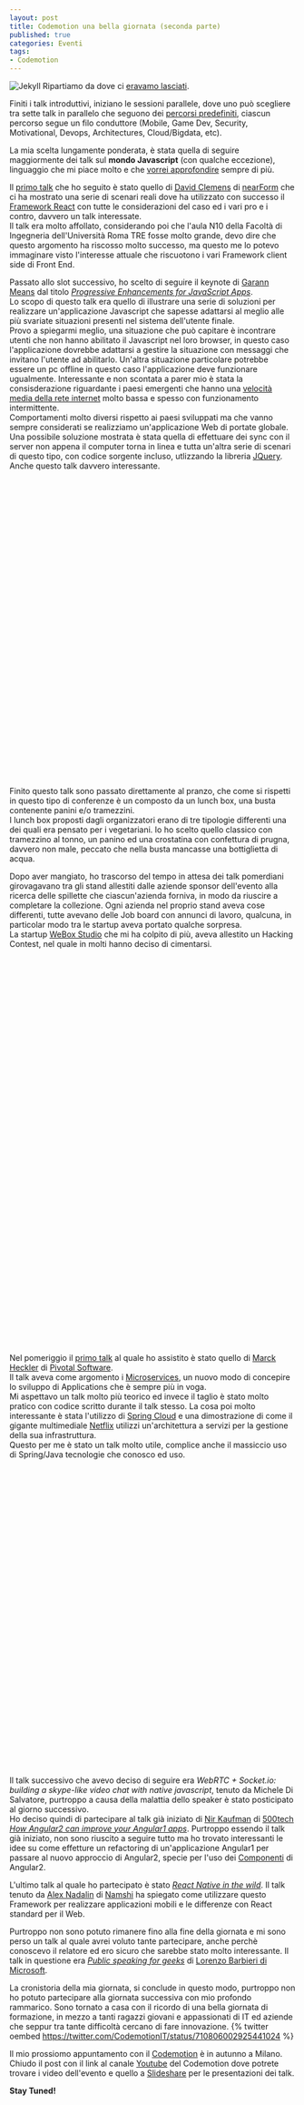 ```yaml
---
layout: post
title: Codemotion una bella giornata (seconda parte)
published: true
categories: Eventi
tags:
- Codemotion
---
```


![Jekyll]({{site.baseurl}}/assets/codemotion_2016_header.png)
Ripartiamo da dove ci [eravamo lasciati](http://antonioscatoloni.site/2016/03/21/codemotion-una-bella-giornata-prima-parte "eravamo lasciati").<br/>

Finiti i talk introduttivi, iniziano le sessioni parallele, dove uno può scegliere tra sette talk in parallelo che seguono dei [percorsi predefiniti](http://rome2016.codemotionworld.com/conference/ "percorsi predefiniti"), ciascun percorso segue un filo conduttore (Mobile, Game Dev, Security, Motivational, Devops, Architectures, Cloud/Bigdata, etc).<br/>

La mia scelta lungamente ponderata, è stata quella di seguire maggiormente dei talk sul **mondo Javascript** (con qualche eccezione), linguaggio che mi piace molto e che [vorrei approfondire](https://github.com/getify/You-Dont-Know-JS "vorrei approfondire") sempre di più.<br/>

Il [primo talk](http://rome2016.codemotionworld.com/talk-detail/?detail=2279 "primo talk") che ho seguito è stato quello di [David Clemens](http://rome2016.codemotionworld.com/speaker/1887/ "David Clemens") di [nearForm](http://www.nearform.com/ "nearForm") che ci ha mostrato una serie di scenari reali dove ha utilizzato con successo il [Framework React](https://facebook.github.io/react/ "Framework React") con tutte le considerazioni del caso ed i vari pro e i contro, davvero un talk interessate.<br/>
Il talk era molto affollato, considerando poi che l'aula N10 della Facoltà di Ingegneria dell'Università Roma TRE fosse molto grande, devo dire che questo argomento ha riscosso molto successo, ma questo me lo potevo immaginare visto l'interesse attuale che riscuotono i vari Framework client side di Front End.<br/>

Passato allo slot successivo, ho scelto di seguire il keynote di [Garann Means](http://rome2016.codemotionworld.com/speaker/1151/ "Garann Means") dal titolo *[Progressive Enhancements for JavaScript Apps](http://rome2016.codemotionworld.com/talk-detail/?detail=2292)*.<br/>
Lo scopo di questo talk era quello di illustrare una serie di soluzioni per realizzare un'applicazione  Javascript che sapesse adattarsi al meglio alle più svariate situazioni presenti nel sistema dell'utente finale.<br/>
Provo a spiegarmi meglio, una situazione che può capitare è incontrare utenti che non hanno abilitato il Javascript nel loro browser, in questo caso l'applicazione dovrebbe adattarsi a gestire la situazione con messaggi che invitano l'utente ad abilitarlo.
Un'altra situazione particolare potrebbe essere un pc offline in questo caso l'applicazione deve funzionare ugualmente.
Interessante e non scontata a parer mio è stata la consisderazione riguardante i paesi emergenti che hanno una [velocità media della rete internet](http://www.bitmat.it/blog/news/53787/internet-la-velocita-media-cresce-del-23-a-livello-globale "velocità media della rete internet") molto bassa	 e spesso con funzionamento intermittente. <br/>Comportamenti molto diversi rispetto ai paesi sviluppati ma che vanno sempre considerati se realizziamo un'applicazione Web di portate globale.
Una possibile soluzione mostrata è stata quella di effettuare dei sync con il server non appena il computer torna in linea e tutta un'altra serie di scenari di questo tipo, con codice sorgente incluso, utlizzando la libreria [JQuery](https://jquery.com/).
<br/>Anche questo talk davvero interessante.

<div class="embed twitter"><iframe id="twitter-widget-0" scrolling="no" frameborder="0" allowtransparency="true" allowfullscreen="true" class="twitter-tweet twitter-tweet-rendered" style="position: static; visibility: visible; display: block; width: 500px; height: 527.156px; padding: 0px; border: none; max-width: 100%; min-width: 220px; margin-top: 10px; margin-bottom: 10px;" data-tweet-id="710786941248266244" title="Twitter Tweet"></iframe>
<script async="" src="//platform.twitter.com/widgets.js" charset="utf-8"></script></div>

Finito questo talk sono passato direttamente al pranzo, che come si rispetti in questo tipo di conferenze è un composto da un lunch box, una busta contenente panini e/o tramezzini.<br/>
I lunch box proposti dagli organizzatori erano di tre tipologie differenti una dei quali era pensato per i vegetariani. Io ho scelto quello classico con tramezzino al tonno, un panino ed una crostatina con confettura di prugna, davvero non male, peccato che nella busta mancasse una bottiglietta di acqua.


Dopo aver mangiato, ho trascorso del tempo in attesa dei talk pomerdiani girovagavano tra gli stand allestiti dalle aziende sponsor dell'evento alla ricerca delle spillette che ciascun'azienda forniva, in modo da riuscire a completare la collezione. Ogni azienda nel proprio stand aveva cose differenti, tutte avevano delle Job board con annunci di lavoro, qualcuna, in particolar modo tra le startup aveva portato qualche sorpresa.<br/>
La startup [WeBox Studio](http://www.weboxstudio.com/) che mi ha colpito di più, aveva allestito un Hacking Contest, nel quale in molti hanno deciso di cimentarsi.

<div class="embed twitter"><iframe id="twitter-widget-1" scrolling="no" frameborder="0" allowtransparency="true" allowfullscreen="true" class="twitter-tweet twitter-tweet-rendered" style="position: static; visibility: visible; display: block; width: 500px; height: 683.312px; padding: 0px; border: none; max-width: 100%; min-width: 220px; margin-top: 10px; margin-bottom: 10px;" data-tweet-id="711523191496302592" title="Twitter Tweet"></iframe>
<script async="" src="//platform.twitter.com/widgets.js" charset="utf-8"></script></div>

Nel pomeriggio il [primo talk](http://rome2016.codemotionworld.com/talk-detail/?detail=2324) al quale ho assistito è stato quello di [Marck Heckler](http://rome2016.codemotionworld.com/speaker/1842/) di [Pivotal Software](http://pivotal.io/).<br/>
Il talk aveva come argomento i [Microservices](http://martinfowler.com/articles/microservices.html), un nuovo modo di concepire lo sviluppo di Applications che è sempre più in voga.
<br/>Mi aspettavo un talk molto più teorico ed invece il taglio è stato molto pratico con codice scritto durante il talk stesso. La cosa poi molto interessante è stata l'utilizzo di [Spring Cloud](http://projects.spring.io/spring-cloud/) e una dimostrazione di come il gigante multimediale [Netflix](http://techblog.netflix.com/) utilizzi un'architettura a servizi per la gestione della sua infrastruttura.<br/>
Questo per me è stato un talk molto utile, complice anche il massiccio uso di Spring/Java tecnologie che conosco ed uso.

<div class="embed twitter"><iframe id="twitter-widget-2" scrolling="no" frameborder="0" allowtransparency="true" allowfullscreen="true" class="twitter-tweet twitter-tweet-rendered" style="position: static; visibility: visible; display: block; width: 500px; height: 527.156px; padding: 0px; border: none; max-width: 100%; min-width: 220px; margin-top: 10px; margin-bottom: 10px;" data-tweet-id="710814419870224384" title="Twitter Tweet"></iframe>
<script async="" src="//platform.twitter.com/widgets.js" charset="utf-8"></script></div>


Il talk successivo che avevo deciso di seguire era *WebRTC + Socket.io: building a skype-like video chat with native javascript*, tenuto da Michele Di Salvatore, purtroppo a causa della malattia dello speaker è stato posticipato al giorno successivo.<br/>
Ho deciso quindi di partecipare al talk già iniziato di [Nir Kaufman](https://twitter.com/nirkaufman) di [500tech](http://500tech.com/) *[How Angular2 can improve your Angular1 apps](http://rome2016.codemotionworld.com/speaker/1316/)*. Purtroppo essendo il talk già iniziato, non sono riuscito a seguire tutto ma ho trovato interessanti le idee su come effetture un refactoring di un'applicazione Angular1 per passare al nuovo approccio di Angular2, specie per l'uso dei [Componenti](http://learnangular2.com/components/) di Angular2.

L'ultimo talk al quale ho partecipato è stato *[React Native in the wild](http://rome2016.codemotionworld.com/talk-detail/?detail=2428)*. Il talk tenuto da [Alex Nadalin](http://odino.org/) di [Namshi](https://www.namshi.com/) ha spiegato come utilizzare questo Framework per realizzare applicazioni mobili e le differenze con React standard per il Web.

Purtroppo non sono potuto rimanere fino alla fine della giornata e mi sono perso un talk al quale avrei voluto tante partecipare, anche perchè conoscevo il relatore ed ero sicuro che sarebbe stato molto interessante.
Il talk in questione era *[Public speaking for geeks](http://rome2016.codemotionworld.com/talk-detail/?detail=2458)* di [Lorenzo Barbieri di Microsoft](https://www.facebook.com/geniodelmalefanpage).


La cronistoria della mia giornata, si conclude in questo modo, purtroppo non ho potuto partecipare alla giornata successiva con mio profondo rammarico.
Sono tornato a casa con il ricordo di una bella giornata di formazione, in mezzo a tanti ragazzi giovani e appassionati di IT ed aziende che seppur tra tante difficoltà cercano di fare innovazione.
{% twitter oembed https://twitter.com/CodemotionIT/status/710806002925441024 %}


Il mio prossiomo appuntamento con il [Codemotion](http://it.codemotionworld.com/category/codemotion-event/) è in autunno a Milano.<br/>
Chiudo il post con il link al canale [Youtube](https://www.youtube.com/user/CodemotionRoma) del Codemotion dove potrete trovare i video dell'evento e quello a [Slideshare](http://www.slideshare.net/mobile/Codemotion) per le presentazioni dei talk.

**Stay Tuned!**

<div class="embed twitter"><iframe id="twitter-widget-3" scrolling="no" frameborder="0" allowtransparency="true" allowfullscreen="true" class="twitter-tweet twitter-tweet-rendered" style="position: static; visibility: visible; display: block; width: 500px; height: 424.156px; padding: 0px; border: none; max-width: 100%; min-width: 220px; margin-top: 10px; margin-bottom: 10px;" data-tweet-id="710806002925441024" title="Twitter Tweet"></iframe>
<script async="" src="//platform.twitter.com/widgets.js" charset="utf-8"></script></div>